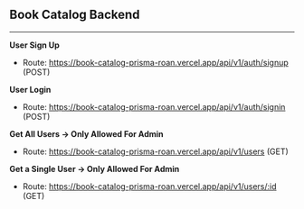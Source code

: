 ## Book Catalog Backend

---

**User Sign Up**

- Route: https://book-catalog-prisma-roan.vercel.app/api/v1/auth/signup (POST)

**User Login**

- Route: https://book-catalog-prisma-roan.vercel.app/api/v1/auth/signin (POST)

**Get All Users → Only Allowed For Admin**

- Route: https://book-catalog-prisma-roan.vercel.app/api/v1/users (GET)

**Get a Single User → Only Allowed For Admin**

- Route: https://book-catalog-prisma-roan.vercel.app/api/v1/users/:id (GET)
